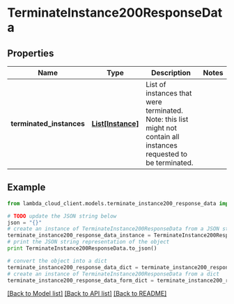 # TerminateInstance200ResponseData


## Properties
Name | Type | Description | Notes
------------ | ------------- | ------------- | -------------
**terminated_instances** | [**List[Instance]**](Instance.md) | List of instances that were terminated. Note: this list might not contain all instances requested to be terminated. | 

## Example

```python
from lambda_cloud_client.models.terminate_instance200_response_data import TerminateInstance200ResponseData

# TODO update the JSON string below
json = "{}"
# create an instance of TerminateInstance200ResponseData from a JSON string
terminate_instance200_response_data_instance = TerminateInstance200ResponseData.from_json(json)
# print the JSON string representation of the object
print TerminateInstance200ResponseData.to_json()

# convert the object into a dict
terminate_instance200_response_data_dict = terminate_instance200_response_data_instance.to_dict()
# create an instance of TerminateInstance200ResponseData from a dict
terminate_instance200_response_data_form_dict = terminate_instance200_response_data.from_dict(terminate_instance200_response_data_dict)
```
[[Back to Model list]](../README.md#documentation-for-models) [[Back to API list]](../README.md#documentation-for-api-endpoints) [[Back to README]](../README.md)


